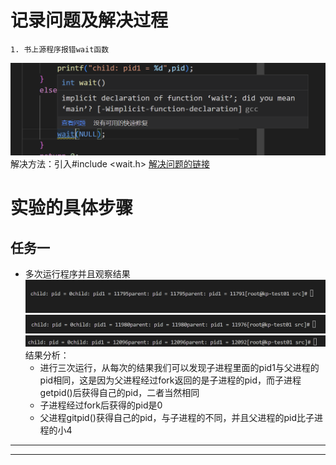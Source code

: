 # 记录问题及解决过程    
    1. 书上源程序报错wait函数
![wait](./images/111.png)
解决方法：引入#include <wait.h>  [解决问题的链接][1]


# 实验的具体步骤
## 任务一
- 多次运行程序并且观察结果
![实验结果](images/result1.png)
![实验结果](images/result2.png)
![实验结果](images/result3.png)
结果分析：
    + 进行三次运行，从每次的结果我们可以发现子进程里面的pid1与父进程的pid相同，这是因为父进程经过fork返回的是子进程的pid，而子进程getpid()后获得自己的pid，二者当然相同
    + 子进程经过fork后获得的pid是0
    + 父进程gitpid()获得自己的pid，与子进程的不同，并且父进程的pid比子进程的小4


































---
---


[1]: https://blog.csdn.net/wyhh_0101/article/details/83933308?ops_request_misc=%257B%2522request%255Fid%2522%253A%2522166633485316782390525276%2522%252C%2522scm%2522%253A%252220140713.130102334..%2522%257D&request_id=166633485316782390525276&biz_id=0&utm_medium=distribute.pc_search_result.none-task-blog-2~all~top_positive~default-1-83933308-null-null.142^v59^opensearch_v2,201^v3^add_ask&utm_term=wait&spm=1018.2226.3001.4187